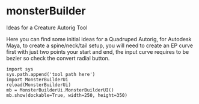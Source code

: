 # monsterBuilder
Ideas for a Creature Autorig Tool

Here you can find some initial ideas for a Quadruped Autorig, for Autodesk Maya,  to create a spine/neck/tail setup, you will need to create an EP curve first with just two points your start and end, the input curve requires to be bezier so check the convert radial button.

```
import sys
sys.path.append('tool path here')
import MonsterBuilderUi
reload(MonsterBuilderUi)
mb = MonsterBuilderUi.MonsterBuilderUI()
mb.show(dockable=True, width=250, height=350)
```
